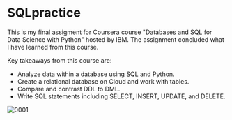 # SQLpractice

This is my final assigment for Coursera course "Databases and SQL for Data Science with Python" hosted by IBM. The assignment concluded what I have learned from this course.

Key takeaways from this course are:
* Analyze data within a database using SQL and Python.
* Create a relational database on Cloud and work with tables.
* Compare and contrast DDL to DML.
* Write SQL statements including SELECT, INSERT, UPDATE, and DELETE.

![0001](https://user-images.githubusercontent.com/53163183/164396189-4d19aef2-1f20-44f6-a6f9-53c706d8141d.jpg)
